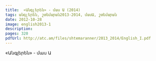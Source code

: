 ```yaml
---
title:  «Անգլերեն» - մաս Ա (2014) 
tags: անգլերեն, շտեմարան2013-2014, մասԱ, շտեմարան
date: 2012-10-28
image: english2013-1
description: 
pages: 320
pdfUrl: http://atc.am/files/shtemaranner/2013_2014/English_I.pdf
---
```



«Անգլերեն» - մաս Ա